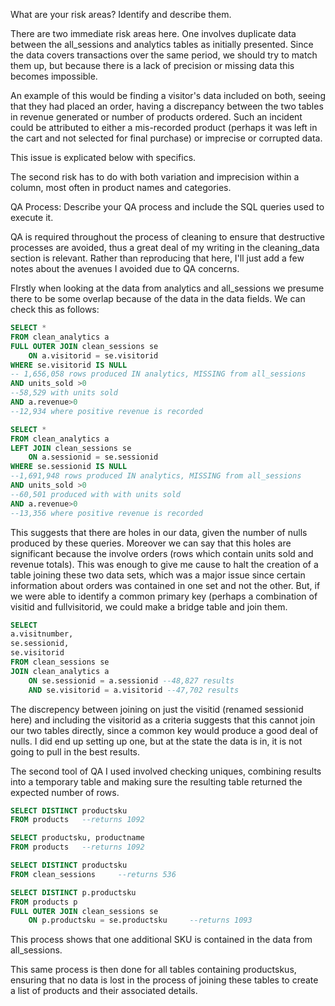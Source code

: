 What are your risk areas? Identify and describe them.

There are two immediate risk areas here. One involves duplicate data between the all_sessions and analytics tables as initially presented. Since the data covers transactions over the same period, we should try to match them up, but because there is a lack of precision or missing data this becomes impossible.

An example of this would be finding a visitor's data included on both, seeing that they had placed an order, having a discrepancy between the two tables in revenue generated or number of products ordered. Such an incident could be attributed to either a mis-recorded product (perhaps it was left in the cart and not selected for final purchase) or imprecise or corrupted data. 

This issue is explicated below with specifics.

The second risk has to do with both variation and imprecision within a column, most often in product names and categories. 


QA Process:
Describe your QA process and include the SQL queries used to execute it.

QA is required throughout the process of cleaning to ensure that destructive processes are avoided, thus a great deal of my writing in the cleaning_data section is relevant. Rather than reproducing that here, I'll just add a few notes about the avenues I avoided due to QA concerns.

FIrstly when looking at the data from analytics and all_sessions we presume there to be some overlap because of the data in the data fields. We can check this as follows:

~~~sql
SELECT *
FROM clean_analytics a
FULL OUTER JOIN clean_sessions se
	ON a.visitorid = se.visitorid 
WHERE se.visitorid IS NULL
-- 1,656,058 rows produced IN analytics, MISSING from all_sessions
AND units_sold >0
--58,529 with units sold
AND a.revenue>0 
--12,934 where positive revenue is recorded

SELECT *
FROM clean_analytics a
LEFT JOIN clean_sessions se
	ON a.sessionid = se.sessionid 
WHERE se.sessionid IS NULL
--1,691,948 rows produced IN analytics, MISSING from all_sessions
AND units_sold >0
--60,501 produced with with units sold
AND a.revenue>0 
--13,356 where positive revenue is recorded
~~~
This suggests that there are holes in our data, given the number of nulls produced by these queries. Moreover we can say that this holes are significant because the involve orders (rows which contain units sold and revenue totals). This was enough to give me cause to halt the creation of a table joining these two data sets, which was a major issue since certain information about orders was contained in one set and not the other. But, if we were able to identify a common primary key (perhaps a combination of visitid and fullvisitorid, we could make a bridge table and join them. 
~~~~sql
SELECT 
a.visitnumber,
se.sessionid,
se.visitorid
FROM clean_sessions se
JOIN clean_analytics a
	ON se.sessionid = a.sessionid --48,827 results
	AND se.visitorid = a.visitorid --47,702 results
~~~~
The discrepency between joining on just the visitid (renamed sessionid here) and including the visitorid as a criteria suggests that this cannot join our two tables directly, since a common key would produce a good deal of nulls. I did end up setting up one, but at the state the data is in, it is not going to pull in the best results.

The second tool of QA I used involved checking uniques, combining results into a temporary table and making sure the resulting table returned the expected number of rows.

~~~~sql
SELECT DISTINCT productsku
FROM products 	--returns 1092

SELECT productsku, productname
FROM products 	--returns 1092

SELECT DISTINCT productsku
FROM clean_sessions 	--returns 536

SELECT DISTINCT p.productsku
FROM products p
FULL OUTER JOIN clean_sessions se
	ON p.productsku = se.productsku		--returns 1093	
~~~~
This process shows that one additional SKU is contained in the data from all_sessions.

This same process is then done for all tables containing productskus, ensuring that no data is lost in the process of joining these tables to create a list of products and their associated details.
